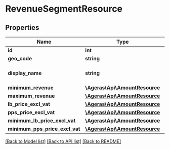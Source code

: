 # RevenueSegmentResource

## Properties
Name | Type | Description | Notes
------------ | ------------- | ------------- | -------------
**id** | **int** | Primary ID. | [optional] 
**geo_code** | **string** | Geo code. | [optional] 
**display_name** | **string** | Human-readable name. | [optional] 
**minimum_revenue** | [**\Ageras\Api\AmountResource**](AmountResource.md) |  | [optional] 
**maximum_revenue** | [**\Ageras\Api\AmountResource**](AmountResource.md) |  | [optional] 
**lb_price_excl_vat** | [**\Ageras\Api\AmountResource**](AmountResource.md) |  | [optional] 
**pps_price_excl_vat** | [**\Ageras\Api\AmountResource**](AmountResource.md) |  | [optional] 
**minimum_lb_price_excl_vat** | [**\Ageras\Api\AmountResource**](AmountResource.md) |  | [optional] 
**minimum_pps_price_excl_vat** | [**\Ageras\Api\AmountResource**](AmountResource.md) |  | [optional] 

[[Back to Model list]](../README.md#documentation-for-models) [[Back to API list]](../README.md#documentation-for-api-endpoints) [[Back to README]](../README.md)


